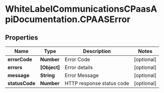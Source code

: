 # WhiteLabelCommunicationsCPaasApiDocumentation.CPAASError

## Properties

Name | Type | Description | Notes
------------ | ------------- | ------------- | -------------
**errorCode** | **Number** | Error Code | [optional] 
**errors** | **[Object]** | Error details | [optional] 
**message** | **String** | Error Message | [optional] 
**statusCode** | **Number** | HTTP response status code | [optional] 


